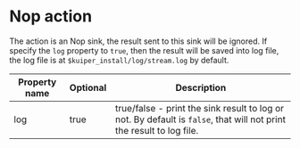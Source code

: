 # Nop action

The action is an Nop sink, the result sent to this sink will be ignored. If specify the `log` property to `true`, then the result will be saved into log file, the log file is at `$kuiper_install/log/stream.log` by default.

| Property name      | Optional | Description                                                  |
| ------------------ | -------- | ------------------------------------------------------------ |
| log             | true | true/false - print the sink result to log or not. By default is `false`, that will not print the result to log file. |


